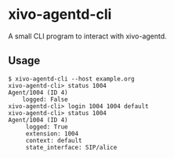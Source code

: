 # xivo-agentd-cli

A small CLI program to interact with xivo-agentd.

## Usage

```
$ xivo-agentd-cli --host example.org
xivo-agentd-cli> status 1004
Agent/1004 (ID 4)
    logged: False
xivo-agentd-cli> login 1004 1004 default
xivo-agentd-cli> status 1004
Agent/1004 (ID 4)
     logged: True
     extension: 1004
     context: default
     state_interface: SIP/alice
```
